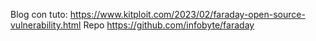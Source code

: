 Blog con tuto:
https://www.kitploit.com/2023/02/faraday-open-source-vulnerability.html
Repo
https://github.com/infobyte/faraday